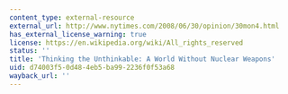 ```yaml
---
content_type: external-resource
external_url: http://www.nytimes.com/2008/06/30/opinion/30mon4.html
has_external_license_warning: true
license: https://en.wikipedia.org/wiki/All_rights_reserved
status: ''
title: 'Thinking the Unthinkable: A World Without Nuclear Weapons'
uid: d74003f5-0d48-4eb5-ba99-2236f0f53a68
wayback_url: ''
---
```

